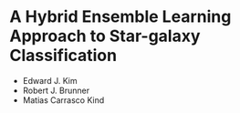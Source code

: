 # A Hybrid Ensemble Learning Approach to Star-galaxy Classification

- Edward J. Kim
- Robert J. Brunner
- Matias Carrasco Kind
